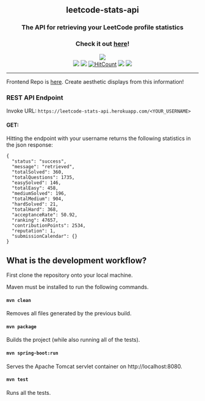 <h2 align="center">leetcode-stats-api</h2>
<h3 align="center">The API for retrieving your LeetCode profile statistics</h3>

<h3 align="center">Check it out <a href="https://leetcode-stats-api.herokuapp.com/">here</a>!</h3>

<p align="center">
  <a href=https://forthebadge.com>
    <img src="https://forthebadge.com/images/badges/built-with-grammas-recipe.svg"></a>
  </br>
  <a href="https://leetcode-stats-api.herokuapp.com/">
    <img src="https://pyheroku-badge.herokuapp.com/?app=leetcode-stats-api"></a>
  <a href=https://travis-ci.com/JeremyTsaii/leetcode-stats-api>
    <img src="https://travis-ci.com/JeremyTsaii/leetcode-stats-api.svg?branch=main"></a>
  <a href=http://hits.dwyl.com/jeremytsaii/leetcode-stats-api>
    <img alt="HitCount" src=http://hits.dwyl.com/jeremytsaii/leetcode-stats-api.svg></a>
  <a href=https://github.com/dwyl/esta/issues>
    <img src="https://img.shields.io/badge/contributions-welcome-brightgreen.svg?style=flat"></a>
  <a href=https://opensource.org/licenses/MIT>
    <img src=https://img.shields.io/badge/License-MIT-yellow.svg></a>
</p>

***

Frontend Repo is [here](https://github.com/JeremyTsaii/leetcode-stats). Create aesthetic displays from this information!

### REST API Endpoint

Invoke URL: `https://leetcode-stats-api.herokuapp.com/<YOUR_USERNAME>`

#### GET:
Hitting the endpoint with your username returns the following statistics in the json response:
```
{
  "status": "success",
  "message": "retrieved",
  "totalSolved": 360,
  "totalQuestions": 1735,
  "easySolved": 146,
  "totalEasy": 458,
  "mediumSolved": 196,
  "totalMedium": 904,
  "hardSolved": 21,
  "totalHard": 368,
  "acceptanceRate": 50.92,
  "ranking": 47657,
  "contributionPoints": 2534,
  "reputation": 1,
  "submissionCalendar": {}
}
```

## What is the development workflow?

First clone the repository onto your local machine.

Maven must be installed to run the following commands.

#### `mvn clean`

Removes all files generated by the previous build.

#### `mvn package`

Builds the project (while also running all of the tests).

#### `mvn spring-boot:run`

Serves the Apache Tomcat servlet container on http://localhost:8080.

#### `mvn test`

Runs all the tests.
